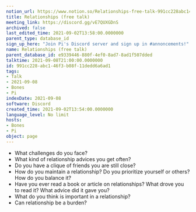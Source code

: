 ```yaml
---
notion_url: https://www.notion.so/Relationships-free-talk-991cc228abc146f3b08f11dedd6a6ad1
title: Relationships (free talk)
meeting_link: https://discord.gg/vE7QUXGDnS
archived: false
last_edited_time: 2021-09-02T13:58:00.0000000
parent_type: database_id
sign_up_here: "Join Pi's Discord server and sign up in #annoncements!"
name: Relationships (free talk)
parent_database_id: e9339446-880f-4ef0-8ad7-8ad1f507dded
talktime: 2021-09-08T21:00:00.0000000
id: 991cc228-abc1-46f3-b08f-11dedd6a6ad1
tags:
- Talk
- 2021-09-08
- Bones
- Pi
indexDate: 2021-09-08
software: Discord
created_time: 2021-09-02T13:54:00.0000000
language_level: No limit
hosts:
- Bones
- Pi
object: page
---
```



   - What challenges do you face?
   - What kind of relationship advices you get often?
   - Do you have a clique of friends you are still close?
   - How do you maintain a relationship? Do you prioritize yourself or others? How do you balance it?
   - Have you ever read a book or article on relationships? What drove you to read it? What advice did it gave you?
   - What do you think is important in a relationship?
   - Can relationship be a burden?










